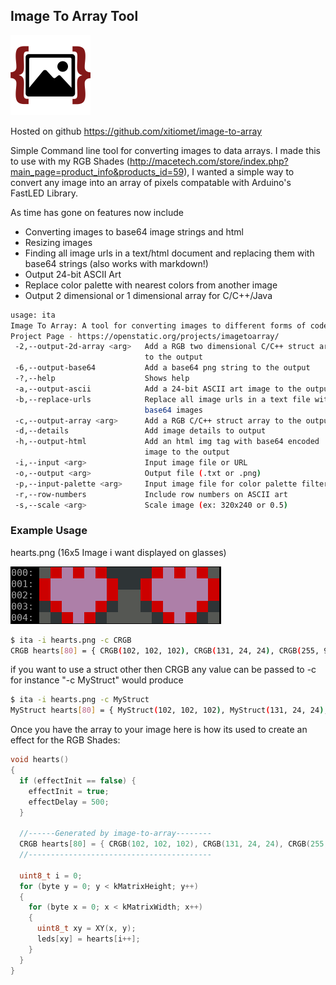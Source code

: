 ## Image To Array Tool ##
![](https://raw.githubusercontent.com/xitiomet/image-to-array/master/src/main/resources/icon128.png)

Hosted on github https://github.com/xitiomet/image-to-array

Simple Command line tool for converting images to data arrays. I made this to use with my RGB Shades (http://macetech.com/store/index.php?main_page=product_info&products_id=59), I wanted a simple way to convert any image into an array of pixels compatable with Arduino's FastLED Library. 

As time has gone on features now include
  * Converting images to base64 image strings and html
  * Resizing images
  * Finding all image urls in a text/html document and replacing them with base64 strings (also works with markdown!)
  * Output 24-bit ASCII Art
  * Replace color palette with nearest colors from another image
  * Output 2 dimensional or 1 dimensional array for C/C++/Java

```bash
usage: ita
Image To Array: A tool for converting images to different forms of code
Project Page - https://openstatic.org/projects/imagetoarray/
 -2,--output-2d-array <arg>   Add a RGB two dimensional C/C++ struct array
                              to the output
 -6,--output-base64           Add a base64 png string to the output
 -?,--help                    Shows help
 -a,--output-ascii            Add a 24-bit ASCII art image to the output
 -b,--replace-urls            Replace all image urls in a text file with
                              base64 images
 -c,--output-array <arg>      Add a RGB C/C++ struct array to the output
 -d,--details                 Add image details to output
 -h,--output-html             Add an html img tag with base64 encoded
                              image to the output
 -i,--input <arg>             Input image file or URL
 -o,--output <arg>            Output file (.txt or .png)
 -p,--input-palette <arg>     Input image file for color palette filter
 -r,--row-numbers             Include row numbers on ASCII art
 -s,--scale <arg>             Scale image (ex: 320x240 or 0.5)
```

### Example Usage ###
hearts.png (16x5 Image i want displayed on glasses)

![](https://raw.githubusercontent.com/xitiomet/image-to-array/master/src/main/resources/hearts2.png)
```bash
$ ita -i hearts.png -c CRGB
CRGB hearts[80] = { CRGB(102, 102, 102), CRGB(131, 24, 24), CRGB(255, 97, 239), CRGB(131, 24, 24), CRGB(255, 97, 239), CRGB(131, 24, 24), CRGB(0, 0, 0), CRGB(0, 0, 0), CRGB(0, 0, 0), CRGB(0, 0, 0), CRGB(131, 24, 24), CRGB(255, 97, 239), CRGB(131, 24, 24), CRGB(255, 97, 239), CRGB(131, 24, 24), CRGB(93, 93, 93), CRGB(131, 24, 24), CRGB(255, 97, 239), CRGB(255, 97, 239), CRGB(255, 97, 239), CRGB(255, 97, 239), CRGB(255, 97, 239), CRGB(131, 24, 24), CRGB(0, 0, 0), CRGB(0, 0, 0), CRGB(131, 24, 24), CRGB(255, 97, 239), CRGB(255, 97, 239), CRGB(255, 97, 239), CRGB(255, 97, 239), CRGB(255, 97, 239), CRGB(131, 24, 24), CRGB(131, 24, 24), CRGB(255, 97, 239), CRGB(255, 97, 239), CRGB(255, 97, 239), CRGB(255, 97, 239), CRGB(255, 97, 239), CRGB(131, 24, 24), CRGB(96, 96, 96), CRGB(96, 96, 96), CRGB(131, 24, 24), CRGB(255, 97, 239), CRGB(255, 97, 239), CRGB(255, 97, 239), CRGB(255, 97, 239), CRGB(255, 97, 239), CRGB(131, 24, 24), CRGB(0, 0, 0), CRGB(131, 24, 24), CRGB(254, 93, 225), CRGB(255, 97, 239), CRGB(255, 97, 239), CRGB(131, 24, 24), CRGB(0, 0, 0), CRGB(113, 113, 113), CRGB(113, 113, 113), CRGB(0, 0, 0), CRGB(131, 24, 24), CRGB(255, 97, 239), CRGB(255, 97, 239), CRGB(255, 97, 239), CRGB(131, 24, 24), CRGB(0, 0, 0), CRGB(93, 93, 93), CRGB(0, 0, 0), CRGB(131, 24, 24), CRGB(255, 97, 239), CRGB(131, 24, 24), CRGB(0, 0, 0), CRGB(104, 104, 104), CRGB(123, 123, 123), CRGB(123, 123, 123), CRGB(104, 104, 104), CRGB(0, 0, 0), CRGB(131, 24, 24), CRGB(255, 97, 239), CRGB(131, 24, 24), CRGB(0, 0, 0), CRGB(89, 89, 89) };
```
if you want to use a struct other then CRGB any value can be passed to -c for instance "-c MyStruct" would produce

```bash
$ ita -i hearts.png -c MyStruct
MyStruct hearts[80] = { MyStruct(102, 102, 102), MyStruct(131, 24, 24), MyStruct(255, 97, 239), MyStruct(131, 24, 24), MyStruct(255, 97, 239), MyStruct(131, 24, 24), MyStruct(0, 0, 0), MyStruct(0, 0, 0), MyStruct(0, 0, 0), MyStruct(0, 0, 0), MyStruct(131, 24, 24), MyStruct(255, 97, 239), MyStruct(131, 24, 24), MyStruct(255, 97, 239), MyStruct(131, 24, 24), MyStruct(93, 93, 93), MyStruct(131, 24, 24), MyStruct(255, 97, 239), MyStruct(255, 97, 239), MyStruct(255, 97, 239), MyStruct(255, 97, 239), MyStruct(255, 97, 239), MyStruct(131, 24, 24), MyStruct(0, 0, 0), MyStruct(0, 0, 0), MyStruct(131, 24, 24), MyStruct(255, 97, 239), MyStruct(255, 97, 239), MyStruct(255, 97, 239), MyStruct(255, 97, 239), MyStruct(255, 97, 239), MyStruct(131, 24, 24), MyStruct(131, 24, 24), MyStruct(255, 97, 239), MyStruct(255, 97, 239), MyStruct(255, 97, 239), MyStruct(255, 97, 239), MyStruct(255, 97, 239), MyStruct(131, 24, 24), MyStruct(96, 96, 96), MyStruct(96, 96, 96), MyStruct(131, 24, 24), MyStruct(255, 97, 239), MyStruct(255, 97, 239), MyStruct(255, 97, 239), MyStruct(255, 97, 239), MyStruct(255, 97, 239), MyStruct(131, 24, 24), MyStruct(0, 0, 0), MyStruct(131, 24, 24), MyStruct(254, 93, 225), MyStruct(255, 97, 239), MyStruct(255, 97, 239), MyStruct(131, 24, 24), MyStruct(0, 0, 0), MyStruct(113, 113, 113), MyStruct(113, 113, 113), MyStruct(0, 0, 0), MyStruct(131, 24, 24), MyStruct(255, 97, 239), MyStruct(255, 97, 239), MyStruct(255, 97, 239), MyStruct(131, 24, 24), MyStruct(0, 0, 0), MyStruct(93, 93, 93), MyStruct(0, 0, 0), MyStruct(131, 24, 24), MyStruct(255, 97, 239), MyStruct(131, 24, 24), MyStruct(0, 0, 0), MyStruct(104, 104, 104), MyStruct(123, 123, 123), MyStruct(123, 123, 123), MyStruct(104, 104, 104), MyStruct(0, 0, 0), MyStruct(131, 24, 24), MyStruct(255, 97, 239), MyStruct(131, 24, 24), MyStruct(0, 0, 0), MyStruct(89, 89, 89) };
```

Once you have the array to your image here is how its used to create an effect for the RGB Shades:
```c
void hearts()
{
  if (effectInit == false) {
    effectInit = true;
    effectDelay = 500;
  }

  //------Generated by image-to-array--------
  CRGB hearts[80] = { CRGB(102, 102, 102), CRGB(131, 24, 24), CRGB(255, 97, 239), CRGB(131, 24, 24), CRGB(255, 97, 239), CRGB(131, 24, 24), CRGB(0, 0, 0), CRGB(0, 0, 0), CRGB(0, 0, 0), CRGB(0, 0, 0), CRGB(131, 24, 24), CRGB(255, 97, 239), CRGB(131, 24, 24), CRGB(255, 97, 239), CRGB(131, 24, 24), CRGB(93, 93, 93), CRGB(131, 24, 24), CRGB(255, 97, 239), CRGB(255, 97, 239), CRGB(255, 97, 239), CRGB(255, 97, 239), CRGB(255, 97, 239), CRGB(131, 24, 24), CRGB(0, 0, 0), CRGB(0, 0, 0), CRGB(131, 24, 24), CRGB(255, 97, 239), CRGB(255, 97, 239), CRGB(255, 97, 239), CRGB(255, 97, 239), CRGB(255, 97, 239), CRGB(131, 24, 24), CRGB(131, 24, 24), CRGB(255, 97, 239), CRGB(255, 97, 239), CRGB(255, 97, 239), CRGB(255, 97, 239), CRGB(255, 97, 239), CRGB(131, 24, 24), CRGB(96, 96, 96), CRGB(96, 96, 96), CRGB(131, 24, 24), CRGB(255, 97, 239), CRGB(255, 97, 239), CRGB(255, 97, 239), CRGB(255, 97, 239), CRGB(255, 97, 239), CRGB(131, 24, 24), CRGB(0, 0, 0), CRGB(131, 24, 24), CRGB(254, 93, 225), CRGB(255, 97, 239), CRGB(255, 97, 239), CRGB(131, 24, 24), CRGB(0, 0, 0), CRGB(113, 113, 113), CRGB(113, 113, 113), CRGB(0, 0, 0), CRGB(131, 24, 24), CRGB(255, 97, 239), CRGB(255, 97, 239), CRGB(255, 97, 239), CRGB(131, 24, 24), CRGB(0, 0, 0), CRGB(93, 93, 93), CRGB(0, 0, 0), CRGB(131, 24, 24), CRGB(255, 97, 239), CRGB(131, 24, 24), CRGB(0, 0, 0), CRGB(104, 104, 104), CRGB(123, 123, 123), CRGB(123, 123, 123), CRGB(104, 104, 104), CRGB(0, 0, 0), CRGB(131, 24, 24), CRGB(255, 97, 239), CRGB(131, 24, 24), CRGB(0, 0, 0), CRGB(89, 89, 89) };
  //-----------------------------------------
  
  uint8_t i = 0;
  for (byte y = 0; y < kMatrixHeight; y++)
  {
    for (byte x = 0; x < kMatrixWidth; x++)
    {
      uint8_t xy = XY(x, y);
      leds[xy] = hearts[i++];
    }
  }
}

```
